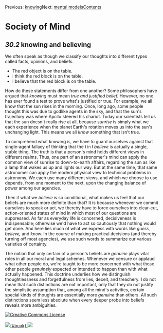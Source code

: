 <div class="chapnav">

<span class="prev">Previous: [knowing](./som-30.1.html)</span><span
class="next">Next: [mental models](./som-30.3.html)</span><span
class="contents">[Contents](index.html)</span>
<div class="titlebar">

Society of Mind
===============

</div>

</div>

*30.2* knowing and believing
----------------------------

We often speak as though we classify our thoughts into different types
called facts, opinions, and beliefs.

-   The red object is on the table.
-   I think the red block is on the table.
-   I believe that the red block is on the table.

How do these statements differ from one another? Some philosophers have
argued that *knowing* must mean *true and justified belief.* However, no
one has ever found a test to prove what's justified or true. For
example, we all know that the sun rises in the morning. Once, long ago,
some people thought this was due to godlike agents in the sky, and that
the sun's trajectory was where Apollo steered his chariot. Today our
scientists tell us that the sun doesn't really rise at all, because
*sunrise* is simply what we each experience when the planet Earth's
rotation moves us into the sun's unchanging light. This means we all
*know* something that isn't true.

To comprehend what knowing is, we have to guard ourselves against that
single-agent fallacy of thinking that the *I* in *I believe* is actually
a single, stable thing. The truth is that a person's mind holds
different views in different realms. Thus, one part of an astronomer's
mind can apply the common view of sunrise to down-to-earth affairs,
regarding the sun as like a lamp that wakes us up and lights our way.
But at the same time, that same astronomer can apply the modern physical
view to technical problems in astronomy. We each use many different
views, and which we choose to use depends, from one moment to the next,
upon the changing balance of power among our agencies.

Then if what we *believe* is so conditional, what makes us feel that our
beliefs are much more definite than that? It is because whenever we
commit ourselves to speak or act, we thereby have to force ourselves
into clear-cut, action-oriented states of mind in which most of our
questions are suppressed. As far as everyday life is concerned,
decisiveness is indispensable; otherwise we'd have to act so cautiously
that nothing would get done. And here lies much of what we express with
words like *guess,* *believe,* and *know.* In the course of making
practical decisions (and thereby turning off most agencies), we use such
words to summarize our various varieties of certainty.

The notion that only certain of a person's beliefs are *genuine* plays
vital roles in all our moral and legal schemes. Whenever we censure or
applaud what other people do, we're taught to be more concerned with
what those other people *genuinely* expected or intended to happen than
with what actually happened. This doctrine underlies how we distinguish
thoughtlessness and forgetfulness from lies, deceit, and treachery. I do
not mean that such distinctions are not important, only that they do not
justify the simplistic assumption that, among all the mind's activities,
certain special kinds of thoughts are essentially more *genuine* than
others. All such distinctions seem less absolute when every deeper probe
into beliefs reveals more ambiguities.

<div class="footer">

[![Creative Commons
License](http://i.creativecommons.org/l/by-nc-sa/3.0/80x15.png)](http://creativecommons.org/licenses/by-nc-sa/3.0/deed.en_US)\
\
[![](./images/som_book.jpeg){#book}
![](./images/a_logo_17.gif)](http://www.amazon.com/gp/product/0671657135?ie=UTF8&camp=1789&creativeASIN=0671657135&linkCode=xm2&tag=marvinminsky)

</div>
